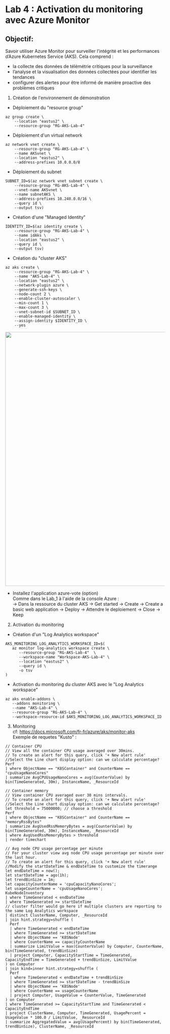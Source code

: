 # Lab 4 : Activation du monitoring avec Azure Monitor
## Objectif:
Savoir utiliser Azure Monitor pour surveiller l’intégrité et les performances d’Azure Kubernetes Service (AKS). Cela comprend :<br>
- la collecte des données de télémétrie critiques pour la surveillance <br>
- l’analyse et la visualisation des données collectées pour identifier les tendances <br>
- configurer des alertes pour être informé de manière proactive des problèmes critiques <br>

1. Création de l'environnement de démonstration <br>
- Déploiement du "resource group"<br>
```
az group create \
    --location "eastus2" \
    --resource-group "RG-AKS-Lab-4"
```
- Déploiement d'un virtual network
```
az network vnet create \
    --resource-group "RG-AKS-Lab-4" \
    --name AKSvnet \
    --location "eastus2" \
    --address-prefixes 10.0.0.0/8
```
- Déploiement du subnet
```
SUBNET_ID=$(az network vnet subnet create \
    --resource-group "RG-AKS-Lab-4" \
    --vnet-name AKSvnet \
    --name subnetAKS \
    --address-prefixes 10.240.0.0/16 \
    --query id \
    --output tsv)
```
- Création d'une "Managed Identity" <br>
```
IDENTITY_ID=$(az identity create \
    --resource-group "RG-AKS-Lab-4" \
    --name idAks \
    --location "eastus2" \
    --query id \
    --output tsv)
```
- Création du "cluster AKS" <br>
```
az aks create \
    --resource-group "RG-AKS-Lab-4" \
    --name "AKS-Lab-4" \
    --location "eastus2" \
    --network-plugin azure \
    --generate-ssh-keys \
    --node-count 2 \
    --enable-cluster-autoscaler \
    --min-count 1 \
    --max-count 3 \
    --vnet-subnet-id $SUBNET_ID \
    --enable-managed-identity \
    --assign-identity $IDENTITY_ID \
    --yes
```
<img width='800' src='../images/Lab_4/Lab_1_1.png'/>

- Installez l'application azure-vote (option) <br>
Comme dans le Lab_1 à l'aide de la console Azure :<br>
-> Dans la ressource du cluster AKS
-> Get started
-> Create
-> Create a basic web application
-> Deploy
-> Attendre le deploiement
-> Close
-> Keep

2. Activation du monitoring
- Création d'un "Log Analytics workspace" <br>
```
AKS_MONITORING_LOG_ANALYTICS_WORKSPACE_ID=$(
   az monitor log-analytics workspace create \
      --resource-group "RG-AKS-Lab-4"  \
      --workspace-name "Workspace-AKS-Lab-4" \
      --location "eastus2" \
      --query id \
      -o tsv
)
```
- Activation du monitoring du cluster AKS avec le "Log Analytics workspace"
```
az aks enable-addons \
   --addons monitoring \
   --name "AKS-Lab-4" \
   --resource-group "RG-AKS-Lab-4" \
   --workspace-resource-id $AKS_MONITORING_LOG_ANALYTICS_WORKSPACE_ID
```
3. Monitoring<br>
cf: https://docs.microsoft.com/fr-fr/azure/aks/monitor-aks <br>
Exemple de requetes "Kusto" : <br>
```
// Container CPU 
// View all the container CPU usage averaged over 30mins. 
// To create an alert for this query, click '+ New alert rule'
//Select the Line chart display option: can we calculate percentage?
Perf
| where ObjectName == "K8SContainer" and CounterName == "cpuUsageNanoCores"
| summarize AvgCPUUsageNanoCores = avg(CounterValue) by bin(TimeGenerated, 30m), InstanceName, _ResourceId
```
```
// Container memory 
// View container CPU averaged over 30 mins intervals. 
// To create an alert for this query, click '+ New alert rule'
//Select the Line chart display option: can we calculate percentage?
let threshold = 75000000; // choose a threshold 
Perf
| where ObjectName == "K8SContainer" and CounterName == "memoryRssBytes"
| summarize AvgUsedRssMemoryBytes = avg(CounterValue) by bin(TimeGenerated, 30m), InstanceName, _ResourceId
| where AvgUsedRssMemoryBytes > threshold 
| render timechart
```
```
// Avg node CPU usage percentage per minute  
// For your cluster view avg node CPU usage percentage per minute over the last hour. 
// To create an alert for this query, click '+ New alert rule'
//Modify the startDateTime & endDateTime to customize the timerange
let endDateTime = now();
let startDateTime = ago(1h);
let trendBinSize = 1m;
let capacityCounterName = 'cpuCapacityNanoCores';
let usageCounterName = 'cpuUsageNanoCores';
KubeNodeInventory
| where TimeGenerated < endDateTime
| where TimeGenerated >= startDateTime
// cluster filter would go here if multiple clusters are reporting to the same Log Analytics workspace
| distinct ClusterName, Computer, _ResourceId
| join hint.strategy=shuffle (
  Perf
  | where TimeGenerated < endDateTime
  | where TimeGenerated >= startDateTime
  | where ObjectName == 'K8SNode'
  | where CounterName == capacityCounterName
  | summarize LimitValue = max(CounterValue) by Computer, CounterName, bin(TimeGenerated, trendBinSize)
  | project Computer, CapacityStartTime = TimeGenerated, CapacityEndTime = TimeGenerated + trendBinSize, LimitValue
) on Computer
| join kind=inner hint.strategy=shuffle (
  Perf
  | where TimeGenerated < endDateTime + trendBinSize
  | where TimeGenerated >= startDateTime - trendBinSize
  | where ObjectName == 'K8SNode'
  | where CounterName == usageCounterName
  | project Computer, UsageValue = CounterValue, TimeGenerated
) on Computer
| where TimeGenerated >= CapacityStartTime and TimeGenerated < CapacityEndTime
| project ClusterName, Computer, TimeGenerated, UsagePercent = UsageValue * 100.0 / LimitValue, _ResourceId
| summarize AggregatedValue = avg(UsagePercent) by bin(TimeGenerated, trendBinSize), ClusterName, _ResourceId
```

